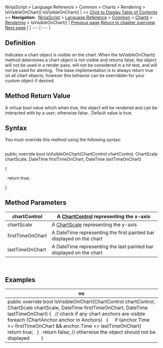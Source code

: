 ﻿
NinjaScript \> Language Reference \> Common \> Charts \> Rendering \> IsVisibleOnChart()
IsVisibleOnChart()
| \<\< [Click to Display Table of Contents](isvisibleonchart.md) \>\> **Navigation:**     [NinjaScript](ninjascript.md) \> [Language Reference](language_reference_wip.md) \> [Common](common.md) \> [Charts](chart.md) \> [Rendering](rendering.md) \> IsVisibleOnChart() | [Previous page](isselected.md) [Return to chapter overview](rendering.md) [Next page](maxvalue.md) |
| --- | --- |
## Definition
Indicates a chart object is visible on the chart. When the IsVisibleOnChart() method determines a chart object is not visible and returns false, the object will not be used in a render pass, will not be considered in a hit test, and will not be used for alerting.  The base implementation is to always return true on all chart objects, however this behavior can be overridden for your custom object if desired.  
## 
## Method Return Value
A virtual bool value which when true, the object will be rendered and can be interacted with by a user; otherwise false.  Default value is true.
 
## Syntax
You must override this method using the following syntax:
## 
public override bool IsVisibleOnChart(ChartControl chartControl, ChartScale chartScale, DateTime firstTimeOnChart, DateTime lastTimeOnChart)  

{  

   return true;  

}
 
## Method Parameters
| chartControl | A [ChartControl](chartcontrol.md) representing the x\-axis |
| --- | --- |
| chartScale | A [ChartScale](chartscale.md) representing the y\-axis |
| firstTimeOnChart | A DateTime representing the first painted bar displayed on the chart |
| lastTimeOnChart | A DateTime representing the last painted bar displayed on the chart |

 
## 
## Examples
| ns |
| --- |
| public override bool IsVisibleOnChart(ChartControl chartControl, ChartScale chartScale, DateTime firstTimeOnChart, DateTime lastTimeOnChart) {    // check if any chart anchors are visible    foreach (ChartAnchor anchor in Anchors)    {      if (anchor.Time \>\= firstTimeOnChart \&\& anchor.Time \<\= lastTimeOnChart)          return true;    }    return false; // otherwise the object should not be displayed          } |

